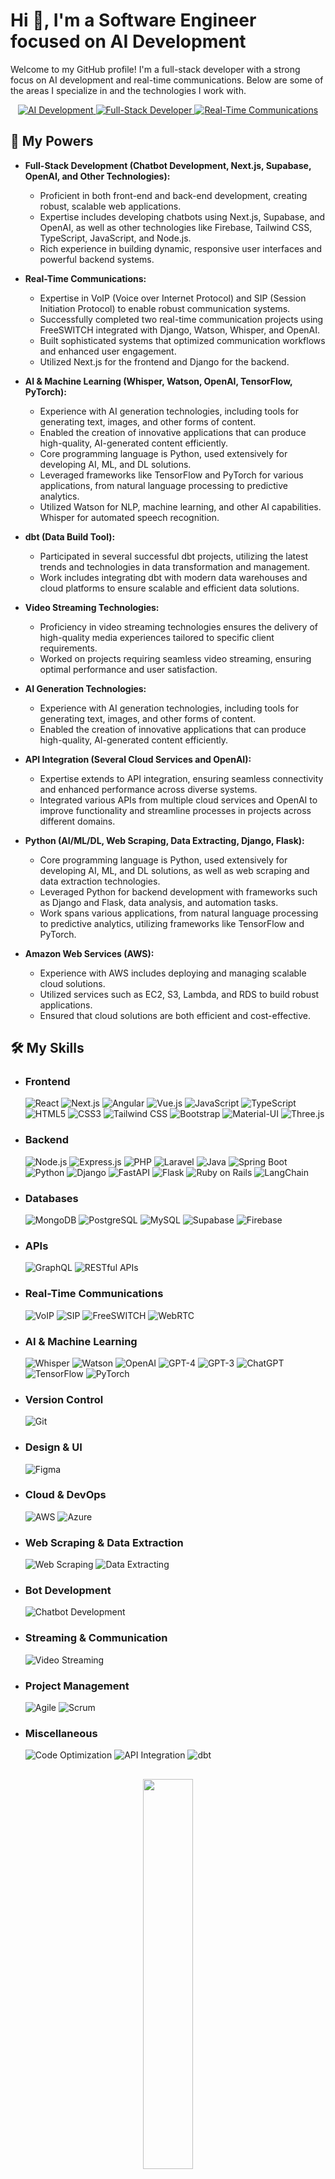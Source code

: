 # Hi 👋, I'm a Software Engineer focused on AI Development

Welcome to my GitHub profile! I'm a full-stack developer with a strong focus on AI development and real-time communications. Below are some of the areas I specialize in and the technologies I work with.

<p align="center">
  <a target="_blank" rel="noopener noreferrer nofollow" href="https://camo.githubusercontent.com/8bf100e68c061350ed91caa7e3988f9ef0c3580ba158e093e3c6f134814069c7/68747470733a2f2f696d672e736869656c64732e696f2f62616467652f41492d446576656c6f706d656e742d626c7565">
    <img src="https://camo.githubusercontent.com/8bf100e68c061350ed91caa7e3988f9ef0c3580ba158e093e3c6f134814069c7/68747470733a2f2f696d672e736869656c64732e696f2f62616467652f41492d446576656c6f706d656e742d626c7565" alt="AI Development" data-canonical-src="https://img.shields.io/badge/AI-Development-blue" style="max-width: 100%;">
  </a>
  <a target="_blank" rel="noopener noreferrer nofollow" href="https://camo.githubusercontent.com/6d8ee974363fea5fc3903545d7469fcfa874fb7ed3745764270764debe4d39ea/68747470733a2f2f696d672e736869656c64732e696f2f62616467652f46756c6c2d2d537461636b2d446576656c6f7065722d677265656e">
    <img src="https://camo.githubusercontent.com/6d8ee974363fea5fc3903545d7469fcfa874fb7ed3745764270764debe4d39ea/68747470733a2f2f696d672e736869656c64732e696f2f62616467652f46756c6c2d2d537461636b2d446576656c6f7065722d677265656e" alt="Full-Stack Developer" data-canonical-src="https://img.shields.io/badge/Full--Stack-Developer-green" style="max-width: 100%;">
  </a>
  <a target="_blank" rel="noopener noreferrer nofollow" href="https://camo.githubusercontent.com/cf5ca9f591b8f8d3773ce62cffb5c14a3eb60677f1417f77b9e0de1068056a4f/68747470733a2f2f696d672e736869656c64732e696f2f62616467652f5265616c2d2d54696d652d436f6d6d756e69636174696f6e732d79656c6c6f77">
    <img src="https://camo.githubusercontent.com/cf5ca9f591b8f8d3773ce62cffb5c14a3eb60677f1417f77b9e0de1068056a4f/68747470733a2f2f696d672e736869656c64732e696f2f62616467652f5265616c2d2d54696d652d436f6d6d756e69636174696f6e732d79656c6c6f77" alt="Real-Time Communications" data-canonical-src="https://img.shields.io/badge/Real--Time-Communications-yellow" style="max-width: 100%;">
  </a>
</p>

## 🚀 My Powers

<ul dir="auto">
<li>
<p dir="auto"><strong>Full-Stack Development (Chatbot Development, Next.js, Supabase, OpenAI, and Other Technologies):</strong></p>
<ul dir="auto">
<li>Proficient in both front-end and back-end development, creating robust, scalable web applications.</li>
<li>Expertise includes developing chatbots using Next.js, Supabase, and OpenAI, as well as other technologies like Firebase, Tailwind CSS, TypeScript, JavaScript, and Node.js.</li>
<li>Rich experience in building dynamic, responsive user interfaces and powerful backend systems.</li>
</ul>
</li>
<li>
<p dir="auto"><strong>Real-Time Communications:</strong></p>
<ul dir="auto">
<li>Expertise in VoIP (Voice over Internet Protocol) and SIP (Session Initiation Protocol) to enable robust communication systems.</li>
<li>Successfully completed two real-time communication projects using FreeSWITCH integrated with Django, Watson, Whisper, and OpenAI.</li>
<li>Built sophisticated systems that optimized communication workflows and enhanced user engagement.</li>
<li>Utilized Next.js for the frontend and Django for the backend.</li>
</ul>
</li>
<li>
<p dir="auto"><strong>AI & Machine Learning (Whisper, Watson, OpenAI, TensorFlow, PyTorch):</strong></p>
<ul dir="auto">
<li>Experience with AI generation technologies, including tools for generating text, images, and other forms of content.</li>
<li>Enabled the creation of innovative applications that can produce high-quality, AI-generated content efficiently.</li>
<li>Core programming language is Python, used extensively for developing AI, ML, and DL solutions.</li>
<li>Leveraged frameworks like TensorFlow and PyTorch for various applications, from natural language processing to predictive analytics.</li>
<li>Utilized Watson for NLP, machine learning, and other AI capabilities. Whisper for automated speech recognition.</li>
</ul>
</li>
<li>
<p dir="auto"><strong>dbt (Data Build Tool):</strong></p>
<ul dir="auto">
<li>Participated in several successful dbt projects, utilizing the latest trends and technologies in data transformation and management.</li>
<li>Work includes integrating dbt with modern data warehouses and cloud platforms to ensure scalable and efficient data solutions.</li>
</ul>
</li>
<li>
<p dir="auto"><strong>Video Streaming Technologies:</strong></p>
<ul dir="auto">
<li>Proficiency in video streaming technologies ensures the delivery of high-quality media experiences tailored to specific client requirements.</li>
<li>Worked on projects requiring seamless video streaming, ensuring optimal performance and user satisfaction.</li>
</ul>
</li>
<li>
<p dir="auto"><strong>AI Generation Technologies:</strong></p>
<ul dir="auto">
<li>Experience with AI generation technologies, including tools for generating text, images, and other forms of content.</li>
<li>Enabled the creation of innovative applications that can produce high-quality, AI-generated content efficiently.</li>
</ul>
</li>
<li>
<p dir="auto"><strong>API Integration (Several Cloud Services and OpenAI):</strong></p>
<ul dir="auto">
<li>Expertise extends to API integration, ensuring seamless connectivity and enhanced performance across diverse systems.</li>
<li>Integrated various APIs from multiple cloud services and OpenAI to improve functionality and streamline processes in projects across different domains.</li>
</ul>
</li>
<li>
<p dir="auto"><strong>Python (AI/ML/DL, Web Scraping, Data Extracting, Django, Flask):</strong></p>
<ul dir="auto">
<li>Core programming language is Python, used extensively for developing AI, ML, and DL solutions, as well as web scraping and data extraction technologies.</li>
<li>Leveraged Python for backend development with frameworks such as Django and Flask, data analysis, and automation tasks.</li>
<li>Work spans various applications, from natural language processing to predictive analytics, utilizing frameworks like TensorFlow and PyTorch.</li>
</ul>
</li>
<li>
<p dir="auto"><strong>Amazon Web Services (AWS):</strong></p>
<ul dir="auto">
<li>Experience with AWS includes deploying and managing scalable cloud solutions.</li>
<li>Utilized services such as EC2, S3, Lambda, and RDS to build robust applications.</li>
<li>Ensured that cloud solutions are both efficient and cost-effective.</li>
</ul>
</li>
</ul>

## 🛠️ My Skills

- ### Frontend

  ![React](https://img.shields.io/badge/React-61DAFB?style=flat&logo=react&logoColor=black)
  ![Next.js](https://img.shields.io/badge/Next.js-000000?style=flat&logo=nextdotjs&logoColor=white)
  ![Angular](https://img.shields.io/badge/Angular-DD0031?style=flat&logo=angular&logoColor=white)
  ![Vue.js](https://img.shields.io/badge/Vue.js-4FC08D?style=flat&logo=vuedotjs&logoColor=white)
  ![JavaScript](https://img.shields.io/badge/JavaScript-F7DF1E?style=flat&logo=javascript&logoColor=black)
  ![TypeScript](https://img.shields.io/badge/TypeScript-007ACC?style=flat&logo=typescript&logoColor=white)
  ![HTML5](https://img.shields.io/badge/HTML5-E34F26?style=flat&logo=html5&logoColor=white)
  ![CSS3](https://img.shields.io/badge/CSS3-1572B6?style=flat&logo=css3&logoColor=white)
  ![Tailwind CSS](https://img.shields.io/badge/Tailwind_CSS-38B2AC?style=flat&logo=tailwind-css&logoColor=white)
  ![Bootstrap](https://img.shields.io/badge/Bootstrap-563D7C?style=flat&logo=bootstrap&logoColor=white)
  ![Material-UI](https://img.shields.io/badge/Material--UI-0081CB?style=flat&logo=material-ui&logoColor=white)
  ![Three.js](https://img.shields.io/badge/Three.js-000000?style=flat&logo=three.js&logoColor=white)

- ### Backend

  ![Node.js](https://img.shields.io/badge/Node.js-339933?style=flat&logo=nodedotjs&logoColor=white)
  ![Express.js](https://img.shields.io/badge/Express.js-000000?style=flat&logo=express&logoColor=white)
  ![PHP](https://img.shields.io/badge/PHP-777BB4?style=flat&logo=php&logoColor=white)
  ![Laravel](https://img.shields.io/badge/Laravel-FF2D20?style=flat&logo=laravel&logoColor=white)
  ![Java](https://img.shields.io/badge/Java-007396?style=flat&logo=java&logoColor=white)
  ![Spring Boot](https://img.shields.io/badge/Spring_Boot-6DB33F?style=flat&logo=spring-boot&logoColor=white)
  ![Python](https://img.shields.io/badge/Python-3776AB?style=flat&logo=python&logoColor=white)
  ![Django](https://img.shields.io/badge/Django-092E20?style=flat&logo=django&logoColor=white)
  ![FastAPI](https://img.shields.io/badge/FastAPI-092E20?style=flat&logo=django&logoColor=white)
  ![Flask](https://img.shields.io/badge/Flask-000000?style=flat&logo=flask&logoColor=white)
  ![Ruby on Rails](https://img.shields.io/badge/Ruby_on_Rails-CC0000?style=flat&logo=rubyonrails&logoColor=white)
  ![LangChain](https://img.shields.io/badge/LangChain-000000?style=flat)

- ### Databases

  ![MongoDB](https://img.shields.io/badge/MongoDB-47A248?style=flat&logo=mongodb&logoColor=white)
  ![PostgreSQL](https://img.shields.io/badge/PostgreSQL-336791?style=flat&logo=postgresql&logoColor=white)
  ![MySQL](https://img.shields.io/badge/MySQL-4479A1?style=flat&logo=mysql&logoColor=white)
  ![Supabase](https://img.shields.io/badge/Supabase-3FCF8E?style=flat&logo=supabase&logoColor=white)
  ![Firebase](https://img.shields.io/badge/Firebase-FFCA28?style=flat&logo=firebase&logoColor=white)

- ### APIs

  ![GraphQL](https://img.shields.io/badge/GraphQL-E10098?style=flat&logo=graphql&logoColor=white)
  ![RESTful APIs](https://img.shields.io/badge/REST-02569B?style=flat&logo=rest&logoColor=white)

- ### Real-Time Communications

  ![VoIP](https://img.shields.io/badge/VoIP-000000?style=flat)
  ![SIP](https://img.shields.io/badge/SIP-000000?style=flat)
  ![FreeSWITCH](https://img.shields.io/badge/FreeSWITCH-000000?style=flat)
  ![WebRTC](https://img.shields.io/badge/WebRTC-FF6F00?style=flat&logo=webrtc&logoColor=white)

- ### AI & Machine Learning

  ![Whisper](https://img.shields.io/badge/Whisper-412991?style=flat&logo=openai&logoColor=white)
  ![Watson](https://img.shields.io/badge/Watson-1F70C1?style=flat&logo=ibm&logoColor=white)
  ![OpenAI](https://img.shields.io/badge/OpenAI-412991?style=flat&logo=openai&logoColor=white)
  ![GPT-4](https://img.shields.io/badge/GPT--4-412991?style=flat&logo=openai&logoColor=white)
  ![GPT-3](https://img.shields.io/badge/GPT--3-412991?style=flat&logo=openai&logoColor=white)
  ![ChatGPT](https://img.shields.io/badge/ChatGPT-412991?style=flat&logo=openai&logoColor=white)
  ![TensorFlow](https://img.shields.io/badge/TensorFlow-FF6F00?style=flat&logo=tensorflow&logoColor=white)
  ![PyTorch](https://img.shields.io/badge/PyTorch-EE4C2C?style=flat&logo=pytorch&logoColor=white)

- ### Version Control

  ![Git](https://img.shields.io/badge/Git-F05032?style=flat&logo=git&logoColor=white)

- ### Design & UI

  ![Figma](https://img.shields.io/badge/Figma-F24E1E?style=flat&logo=figma&logoColor=white)

- ### Cloud & DevOps

  ![AWS](https://img.shields.io/badge/AWS-232F3E?style=flat&logo=amazon-aws&logoColor=white)
  ![Azure](https://img.shields.io/badge/Azure-0078D4?style=flat&logo=microsoft-azure&logoColor=white)

- ### Web Scraping & Data Extraction

  ![Web Scraping](https://img.shields.io/badge/Web_Scraping-3776AB?style=flat&logo=python&logoColor=white)
  ![Data Extracting](https://img.shields.io/badge/Data_Extracting-3776AB?style=flat&logo=python&logoColor=white)

- ### Bot Development

  ![Chatbot Development](https://img.shields.io/badge/Chatbot_Development-FF6F00?style=flat&logo=openai&logoColor=white)

- ### Streaming & Communication

  ![Video Streaming](https://img.shields.io/badge/Video_Streaming-FF6F00?style=flat&logo=youtube&logoColor=white)

- ### Project Management

  ![Agile](https://img.shields.io/badge/Agile-61DAFB?style=flat&logo=agile&logoColor=black)
  ![Scrum](https://img.shields.io/badge/Scrum-FF6F00?style=flat&logo=scrum&logoColor=white)

- ### Miscellaneous

  ![Code Optimization](https://img.shields.io/badge/Code_Optimization-61DAFB?style=flat)
  ![API Integration](https://img.shields.io/badge/API_Integration-FF6F00?style=flat)
  ![dbt](https://img.shields.io/badge/dbt-FF694B?style=flat&logo=dbt&logoColor=white)

<!-- ## 📊 GitHub Stats -->
##

<!-- ![GitHub Stats](https://github-readme-stats.vercel.app/api?username=redtomato0129&show_icons=true) -->

<!--![Top Langs](https://github-readme-stats.vercel.app/api/top-langs/?username=redtomato0129&layout=compact) -->

<p align="center">
<img src="https://github-readme-stats.vercel.app/api/top-langs/?username=redtomato0129&theme=gotham&layout=compact"width="40%"/> 
</p>

<p align="center">
<a href="https://github.com/redtomato0129?tab=repositories"><img src="https://github-readme-stats-one-bice.vercel.app/api?username=redtomato0129&theme=gotham&show_icons=true&count_private=true&hide_border=false&role=OWNER,ORGANIZATION_MEMBER,COLLABORATOR"  width="48%" alt="@redtomato0129's github-readme-stats"/></a>
<a href="https://github.com/redtomato0129?tab=stars"><img src="https://github-readme-streak-stats.herokuapp.com?user=redtomato0129&theme=gotham&hide_border=false&date_format=M%20j%5B%2C%20Y%5D"  width="48%" alt="@RJ's github-readme-streak-stats"/></a>
</p>

